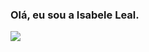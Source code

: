 ### Olá, eu sou a Isabele Leal.
<img src="https://www.flaticon.com/br/icone-gratis/html-5_919827">

<!---
isabeleleal/isabeleleal is a ✨ special ✨ repository because its `README.md` (this file) appears on your GitHub profile.
You can click the Preview link to take a look at your changes.
--->
